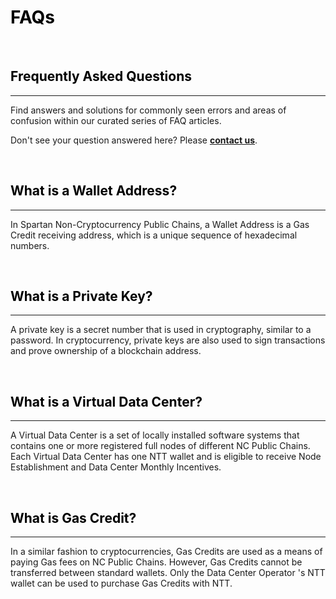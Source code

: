 # <font color=Black>FAQs</font>

<br/>

## <font color=Black><span id="1">Frequently Asked Questions</span></font>
---


Find answers and solutions for commonly seen errors and areas of confusion within our curated series of FAQ articles.

Don't see your question answered here? Please [**contact us**](https://spartan.bsn.foundation/#ContactUs).


<br/>

## <font color=Black><span id="1">What is a Wallet Address?</span></font>
---


In Spartan Non-Cryptocurrency Public Chains, a Wallet Address is a Gas Credit receiving address, which is a unique sequence of hexadecimal numbers.

<br/>

## <font color=Black><span id="2">What is a Private Key?</span></font>
---


A private key is a secret number that is used in cryptography, similar to a password. In cryptocurrency, private keys are also used to sign transactions and prove ownership of a blockchain address.

<br/>

## <font color=Black><span id="3">What is a Virtual Data Center?</span></font>
---


A Virtual Data Center is a set of locally installed software systems that contains one or more registered full nodes of different NC Public Chains. Each Virtual Data Center has one NTT wallet and is eligible to receive Node Establishment and Data Center Monthly Incentives. 


<br/>

## <font color=Black><span id="4">What is Gas Credit?</span></font>
---

In a similar fashion to cryptocurrencies, Gas Credits are used as a means of paying Gas fees on NC Public Chains. However, Gas Credits cannot be transferred between standard wallets. Only the Data Center Operator 's NTT wallet can be used to purchase Gas Credits with NTT.






<br/>
<br/>
<br/>
